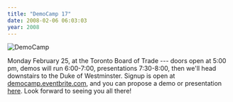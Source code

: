 ```yaml
---
title: "DemoCamp 17"
date: 2008-02-06 06:03:03
year: 2008
---
```

<img src="{{'/files/2008/02/democamp.gif' | relative_url}}" alt="DemoCamp" />

Monday February 25, at the Toronto Board of Trade --- doors open at 5:00 pm, demos will run 6:00-7:00, presentations 7:30-8:00, then we'll head downstairs to the Duke of Westminster.  Signup is open at <a href="http://democamp.eventbrite.com/">democamp.eventbrite.com</a>, and you can propose a demo or presentation <a href="http://democamp.wufoo.com/forms/democamptoronto-demo-submission/">here</a>.  Look forward to seeing you all there!
